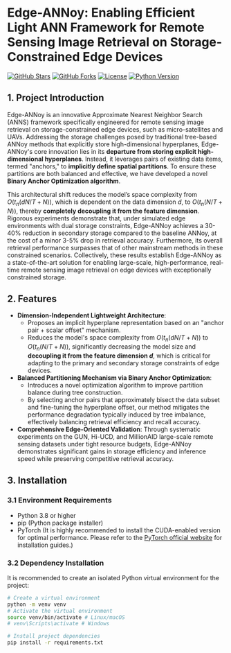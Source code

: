 # Edge-ANNoy: Enabling Efficient Light ANN Framework for Remote Sensing Image Retrieval on Storage-Constrained Edge Devices

[![GitHub Stars](https://img.shields.io/github/stars/huaijiao666/Edge-ANNoy?style=social)](https://github.com/huaijiao666/Edge-ANNoy/stargazers)
[![GitHub Forks](https://img.shields.io/github/forks/huaijiao666/Edge-ANNoy?style=social)](https://github.com/huaijiao666/Edge-ANNoy/network/members)
[![License](https://img.shields.io/github/license/huaijiao666/Edge-ANNoy)](https://github.com/huaijiao666/Edge-ANNoy/blob/main/LICENSE)
[![Python Version](https://img.shields.io/badge/python-3.8%2B-blue)](https://www.python.org/)

## 1. Project Introduction

Edge-ANNoy is an innovative Approximate Nearest Neighbor Search (ANNS) framework specifically engineered for remote sensing image retrieval on storage-constrained edge devices, such as micro-satellites and UAVs. Addressing the storage challenges posed by traditional tree-based ANNoy methods that explicitly store high-dimensional hyperplanes, Edge-ANNoy's core innovation lies in its **departure from storing explicit high-dimensional hyperplanes**. Instead, it leverages pairs of existing data items, termed "anchors," to **implicitly define spatial partitions**. To ensure these partitions are both balanced and effective, we have developed a novel **Binary Anchor Optimization algorithm**.

This architectural shift reduces the model’s space complexity from $O(t_n(dN/T + N))$, which is dependent on the data dimension $d$, to $O(t_n(N/T + N))$, thereby **completely decoupling it from the feature dimension**. Rigorous experiments demonstrate that, under simulated edge environments with dual storage constraints, Edge-ANNoy achieves a 30-40% reduction in secondary storage compared to the baseline ANNoy, at the cost of a minor 3-5% drop in retrieval accuracy. Furthermore, its overall retrieval performance surpasses that of other mainstream methods in these constrained scenarios. Collectively, these results establish Edge-ANNoy as a state-of-the-art solution for enabling large-scale, high-performance, real-time remote sensing image retrieval on edge devices with exceptionally constrained storage.

## 2. Features

*   **Dimension-Independent Lightweight Architecture**:
    *   Proposes an implicit hyperplane representation based on an "anchor pair + scalar offset" mechanism.
    *   Reduces the model's space complexity from $O(t_n(dN/T + N))$ to $O(t_n(N/T + N))$, significantly decreasing the model size and **decoupling it from the feature dimension $d$**, which is critical for adapting to the primary and secondary storage constraints of edge devices.
*   **Balanced Partitioning Mechanism via Binary Anchor Optimization**:
    *   Introduces a novel optimization algorithm to improve partition balance during tree construction.
    *   By selecting anchor pairs that approximately bisect the data subset and fine-tuning the hyperplane offset, our method mitigates the performance degradation typically induced by tree imbalance, effectively balancing retrieval efficiency and recall accuracy.
*   **Comprehensive Edge-Oriented Validation**: Through systematic experiments on the GUN, Hi-UCD, and MillionAID large-scale remote sensing datasets under tight resource budgets, Edge-ANNoy demonstrates significant gains in storage efficiency and inference speed while preserving competitive retrieval accuracy.

## 3. Installation

### 3.1 Environment Requirements

*   Python 3.8 or higher
*   pip (Python package installer)
*   PyTorch (It is highly recommended to install the CUDA-enabled version for optimal performance. Please refer to the [PyTorch official website](https://pytorch.org/get-started/locally/) for installation guides.)

### 3.2 Dependency Installation

It is recommended to create an isolated Python virtual environment for the project:

```bash
# Create a virtual environment
python -m venv venv
# Activate the virtual environment
source venv/bin/activate # Linux/macOS
# venv\Scripts\activate # Windows

# Install project dependencies
pip install -r requirements.txt